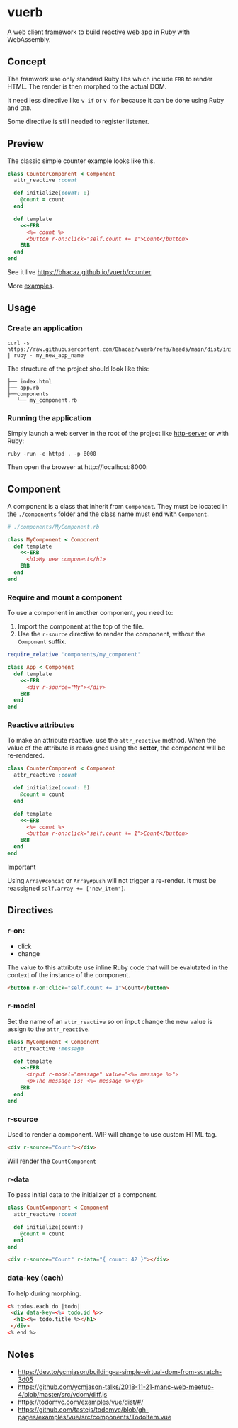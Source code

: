 # vuerb

A web client framework to build reactive web app in Ruby with WebAssembly.

## Concept

The framwork use only standard Ruby libs which include `ERB` to render HTML.
The render is then morphed to the actual DOM.

It need less directive like `v-if` or `v-for` because it can be done using Ruby and `ERB`.

Some directive is still needed to register listener.

## Preview

The classic simple counter example looks like this.

```ruby
class CounterComponent < Component
  attr_reactive :count

  def initialize(count: 0)
    @count = count
  end

  def template
    <<~ERB
      <%= count %>
      <button r-on:click="self.count += 1">Count</button>
    ERB
  end
end
```

See it live https://bhacaz.github.io/vuerb/counter

More [examples](https://github.com/Bhacaz/vuerb/blob/gh-pages/README.md).

## Usage

### Create an application

```shell
curl -s https://raw.githubusercontent.com/Bhacaz/vuerb/refs/heads/main/dist/init.rb | ruby - my_new_app_name
```

The structure of the project should look like this:

```
├── index.html
├── app.rb
├──components
   └── my_component.rb
```

### Running the application

Simply launch a web server in the root of the project like [http-server](https://www.npmjs.com/package/http-server) or
with Ruby:

```shell
ruby -run -e httpd . -p 8000
```

Then open the browser at http://localhost:8000.

## Component

A component is a class that inherit from `Component`. They must be located in the `./components` folder and the class
name must end with `Component`.

```ruby
# ./components/MyComponent.rb

class MyComponent < Component
  def template
    <<-ERB
      <h1>My new component</h1>
    ERB
  end
end
```

### Require and mount a component

To use a component in another component, you need to:

1. Import the component at the top of the file.
2. Use the `r-source` directive to render the component, without the `Component` suffix.

```ruby
require_relative 'components/my_component'

class App < Component
  def template
    <<-ERB
      <div r-source="My"></div>
    ERB
  end
end
```

### Reactive attributes

To make an attribute reactive, use the `attr_reactive` method. When the 
value of the attribute is reassigned using the **setter**, the component will be re-rendered.

```ruby
class CounterComponent < Component
  attr_reactive :count

  def initialize(count: 0)
    @count = count
  end

  def template
    <<~ERB
      <%= count %>
      <button r-on:click="self.count += 1">Count</button>
    ERB
  end
end
```

> [!IMPORTANT]
> Using `Array#concat` or `Array#push` will not trigger a re-render.
> It must be reassigned `self.array += ['new_item']`.

## Directives

### r-on:

- click
- change

The value to this attribute use inline Ruby code that will be evalutated in the context of the
instance of the component.

```html
<button r-on:click="self.count += 1">Count</button>
```

### r-model

Set the name of an `attr_reactive` so on input change the new value is assign to the 
`attr_reactive`.

```ruby
class MyComponent < Component
  attr_reactive :message

  def template
    <<-ERB
      <input r-model="message" value="<%= message %>">
      <p>The message is: <%= message %></p>
    ERB
  end
end
```

### r-source

Used to render a component. WIP will change to use custom HTML tag.

```html
<div r-source="Count"></div>
```

Will render the `CountComponent`

### r-data

To pass initial data to the initializer of a component.

```ruby
class CountComponent < Component
  attr_reactive :count

  def initialize(count:)
    @count = count
  end
end
```

```html
<div r-source="Count" r-data="{ count: 42 }"></div>
```

### data-key (each)

To help during morphing.

```html
<% todos.each do |todo|
 <div data-key=<%= todo.id %>>
  <h1><%= todo.title %></h1>
 </div>
<% end %>
```

## Notes

* https://dev.to/ycmjason/building-a-simple-virtual-dom-from-scratch-3d05
* https://github.com/ycmjason-talks/2018-11-21-manc-web-meetup-4/blob/master/src/vdom/diff.js
* https://todomvc.com/examples/vue/dist/#/
* https://github.com/tastejs/todomvc/blob/gh-pages/examples/vue/src/components/TodoItem.vue
